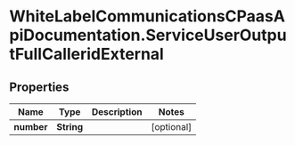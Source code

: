 # WhiteLabelCommunicationsCPaasApiDocumentation.ServiceUserOutputFullCalleridExternal

## Properties

Name | Type | Description | Notes
------------ | ------------- | ------------- | -------------
**number** | **String** |  | [optional] 


